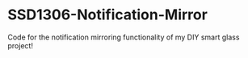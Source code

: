 # SSD1306-Notification-Mirror
 Code for the notification mirroring functionality of my DIY smart glass project!
